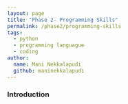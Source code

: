 ```yaml
---
layout: page
title: "Phase 2- Programming Skills"
permalink: /phase2/programming-skills
tags: 
  - python
  - programming languague
  - coding
author:
  name: Mani Nekkalapudi
  github: maninekkalapudi
---
```


### Introduction
